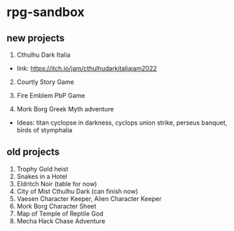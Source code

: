 # rpg-sandbox

## new projects

1. Cthulhu Dark Italia

* link: https://itch.io/jam/cthulhudarkitaliajam2022

2. Courtly Story Game

3. Fire Emblem PbP Game

4. Mork Borg Greek Myth adventure

* Ideas: titan cyclopse in darkness, cyclops union strike, perseus banquet, birds of stymphalia

## old projects

1. Trophy Gold heist
2. Snakes in a Hotel
3. Eldritch Noir (table for now)
4. City of Mist Cthulhu Dark (can finish now)
5. Vaesen Character Keeper, Alien Character Keeper
6. Mork Borg Character Sheet
7. Map of Temple of Reptile God
8. Mecha Hack Chase Adventure
